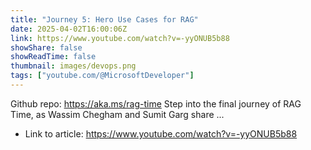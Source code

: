 ```yaml
---
title: "Journey 5: Hero Use Cases for RAG"
date: 2025-04-02T16:00:06Z
link: https://www.youtube.com/watch?v=-yyONUB5b88
showShare: false
showReadTime: false
thumbnail: images/devops.png
tags: ["youtube.com/@MicrosoftDeveloper"]
---
```

Github repo: https://aka.ms/rag-time Step into the final journey of RAG Time, as Wassim Chegham and Sumit Garg share ...

- Link to article: https://www.youtube.com/watch?v=-yyONUB5b88